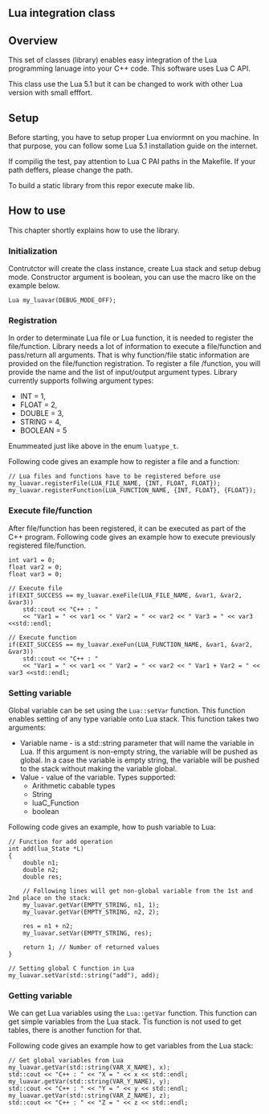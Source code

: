## Lua integration class

## Overview

This set of classes (library) enables easy integration of the Lua programming lanuage into
your C++ code. This software uses Lua C API.

This class use the Lua 5.1 but it can be changed to work with other Lua version with small efffort.

## Setup

Before starting, you have to setup proper Lua enviormnt on you machine. In that purpose,
you can follow some Lua 5.1 installation guide on the internet.

If compilig the test, pay attention to Lua C PAI paths in the Makefile. If your path deffers,
please change the path.

To build a static library from this repor execute make lib.

## How to use

This chapter shortly explains how to use the library.

### Initialization

Contrutctor will create the class instance, create Lua stack and setup debug mode. Constructor argument is boolean, you can use the macro like on the example below.


	Lua my_luavar(DEBUG_MODE_OFF);


### Registration

In order to determinate Lua file or Lua function, it is needed to register the file/function. Library needs a lot of information to execute a file/function and pass/return all arguments. That is why function/file static information are provided on the file/function registration. To register a file /function, you will provide the name and the list of input/output argument types.
Library currently supports follwing argument types:

- INT = 1,
- FLOAT = 2,
- DOUBLE = 3,
- STRING = 4,
- BOOLEAN = 5

Enummeated just like above in the enum `luatype_t`.

Following code gives an example how to register a file and a function:


	// Lua files and functions have to be registered before use
	my_luavar.registerFile(LUA_FILE_NAME, {INT, FLOAT, FLOAT});
	my_luavar.registerFunction(LUA_FUNCTION_NAME, {INT, FLOAT}, {FLOAT});



### Execute file/function

After file/function has been registered, it can be executed as part of the C++ program.
Following code gives an example how to execute previously registered file/function.

	int var1 = 0;
	float var2 = 0;
	float var3 = 0;

	// Execute file
	if(EXIT_SUCCESS == my_luavar.exeFile(LUA_FILE_NAME, &var1, &var2, &var3))
		std::cout << "C++ : "
		<< "Var1 = " << var1 << " Var2 = " << var2 << " Var3 = " << var3 <<std::endl;

	// Execute function
	if(EXIT_SUCCESS == my_luavar.exeFun(LUA_FUNCTION_NAME, &var1, &var2, &var3))
		std::cout << "C++ : "
		<< "Var1 = " << var1 << " Var2 = " << var2 << " Var1 + Var2 = " << var3 <<std::endl;

### Setting variable

Global variable can be set using the `Lua::setVar` function. This function enables setting of any type variable onto Lua stack. This function takes two arguments:

- Variable name - is a std::string parameter that will name the variable in Lua. If this argument is non-empty string, the variable will be pushed as global. In a case the variable is empty string, the variable will be pushed to the stack without making the variable global.
- Value - value of the variable. Types supported:
	- Arithmetic cabable types
	- String
	- luaC\_Function
	- boolean

Following code gives an example, how to push variable to Lua:

	// Function for add operation
	int add(lua_State *L)
	{
		double n1;
		double n2;
		double res;

		// Following lines will get non-global variable from the 1st and 2nd place on the stack:
		my_luavar.getVar(EMPTY_STRING, n1, 1);
		my_luavar.getVar(EMPTY_STRING, n2, 2);

		res = n1 + n2;
		my_luavar.setVar(EMPTY_STRING, res);

		return 1; // Number of returned values
	}

	// Setting global C function in Lua
	my_luavar.setVar(std::string("add"), add);

### Getting variable

We can get Lua variables using the `Lua::getVar` function. This function can get simple variables from the Lua stack. Tis function is not used to get tables, there is another function for that.

Following code gives an example how to get variables from the Lua stack:

	// Get global variables from Lua
	my_luavar.getVar(std::string(VAR_X_NAME), x);
	std::cout << "C++ : " << "X = " << x << std::endl;
	my_luavar.getVar(std::string(VAR_Y_NAME), y);
	std::cout << "C++ : " << "Y = " << y << std::endl;
	my_luavar.getVar(std::string(VAR_Z_NAME), z);
	std::cout << "C++ : " << "Z = " << z << std::endl;
